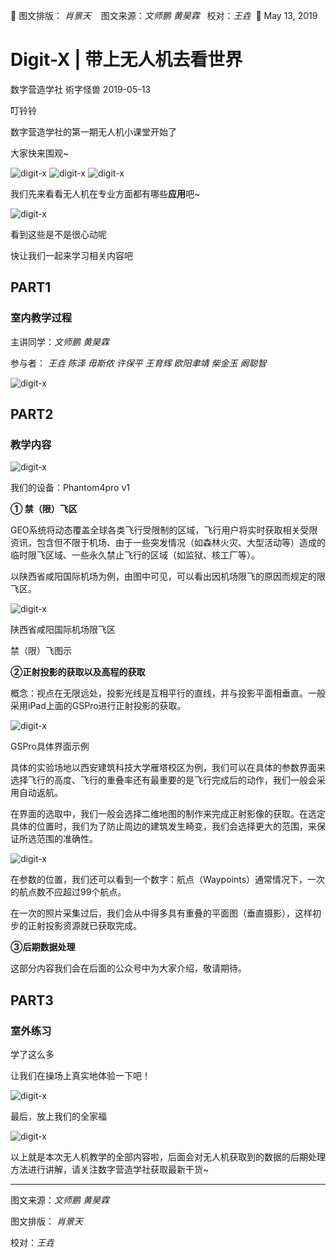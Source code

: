 🐞 图文排版： *肖景天* &nbsp;&nbsp; 图文来源：*文师鹏  黄昊霖*&nbsp;&nbsp; 校对：*王垚*&nbsp;&nbsp;📅 May 13, 2019
# Digit-X | 带上无人机去看世界
数字营造学社 術字怪兽 2019-05-13

叮铃铃

数字营造学社的第一期无人机小课堂开始了

大家快来围观~

<img src="./imgs_/take_aDrone_toSee_theWorld/1.webp" height="auto" width="auto"  title="digit-x">


<img src="./imgs_/take_aDrone_toSee_theWorld/2.gif" height="auto" width="auto"  title="digit-x">

<img src="./imgs_/take_aDrone_toSee_theWorld/3.webp" height="auto" width="auto"  title="digit-x">

我们先来看看无人机在专业方面都有哪些**应用**吧~

<img src="./imgs_/take_aDrone_toSee_theWorld/4.webp" height="auto" width="auto"  title="digit-x">


看到这些是不是很心动呢

快让我们一起来学习相关内容吧


## PART1

### 室内教学过程

主讲同学：*文师鹏  黄昊霖*

参与者： *王垚  陈泽  毋斯侬  许保平  王育辉  欧阳聿靖    柴金玉  阚聪智*

<img src="./imgs_/take_aDrone_toSee_theWorld/5.webp" height="auto" width="auto"  title="digit-x">

## PART2

### 教学内容

<img src="./imgs_/take_aDrone_toSee_theWorld/6.webp" height="auto" width="auto"  title="digit-x">

我们的设备：Phantom4pro v1

**① 禁（限）飞区**

GEO系统将动态覆盖全球各类飞行受限制的区域，飞行用户将实时获取相关受限资讯，包含但不限于机场、由于一些突发情况（如森林火灾、大型活动等）造成的临时限飞区域、一些永久禁止飞行的区域（如监狱、核工厂等）。

以陕西省咸阳国际机场为例，由图中可见，可以看出因机场限飞的原因而规定的限飞区。

<img src="./imgs_/take_aDrone_toSee_theWorld/7.webp" height="auto" width="auto"  title="digit-x">


陕西省咸阳国际机场限飞区

禁（限）飞图示

**②正射投影的获取以及高程的获取**

概念：视点在无限远处，投影光线是互相平行的直线，并与投影平面相垂直。一般采用iPad上面的GSPro进行正射投影的获取。

<img src="./imgs_/take_aDrone_toSee_theWorld/8.webp" height="auto" width="auto"  title="digit-x">


GSPro具体界面示例


具体的实验场地以西安建筑科技大学雁塔校区为例，我们可以在具体的参数界面来选择飞行的高度、飞行的重叠率还有最重要的是飞行完成后的动作，我们一般会采用自动返航。


在界面的选取中，我们一般会选择二维地图的制作来完成正射影像的获取。在选定具体的位置时，我们为了防止周边的建筑发生畸变，我们会选择更大的范围，来保证所选范围的准确性。

<img src="./imgs_/take_aDrone_toSee_theWorld/9.webp" height="auto" width="auto"  title="digit-x">


在参数的位置，我们还可以看到一个数字：航点（Waypoints）通常情况下，一次的航点数不应超过99个航点。

在一次的照片采集过后，我们会从中得多具有重叠的平面图（垂直摄影），这样初步的正射投影资源就已获取完成。

**③后期数据处理**

这部分内容我们会在后面的公众号中为大家介绍，敬请期待。

## PART3
### 室外练习

学了这么多

让我们在操场上真实地体验一下吧！


<img src="./imgs_/take_aDrone_toSee_theWorld/10.webp" height="auto" width="auto"  title="digit-x">


最后，放上我们的全家福


<img src="./imgs_/take_aDrone_toSee_theWorld/11.webp" height="auto" width="auto"  title="digit-x">


以上就是本次无人机教学的全部内容啦，后面会对无人机获取到的数据的后期处理方法进行讲解，请关注数字营造学社获取最新干货~

----
图文来源：*文师鹏  黄昊霖*

图文排版： *肖景天*

校对：*王垚*